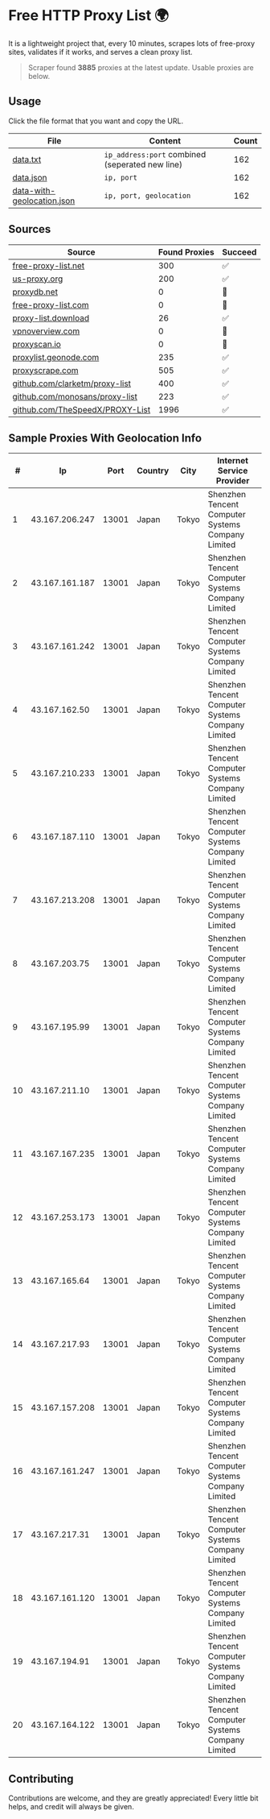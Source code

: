 
# Free HTTP Proxy List 🌍

It is a lightweight project that, every 10 minutes, scrapes lots of free-proxy sites, validates if it works, and serves a clean proxy list.


> Scraper found **3885** proxies at the latest update. Usable proxies are below.

## Usage

Click the file format that you want and copy the URL.


|File|Content|Count|
|----|-------|-----|
|[data.txt](https://raw.githubusercontent.com/themiralay/Proxy-List-World/master/data.txt)|`ip_address:port` combined (seperated new line)|162|
|[data.json](https://raw.githubusercontent.com/themiralay/Proxy-List-World/master/data.json)|`ip, port`|162|
|[data-with-geolocation.json](https://raw.githubusercontent.com/themiralay/Proxy-List-World/master/data-with-geolocation.json)|`ip, port, geolocation`|162|

## Sources

|Source|Found Proxies|Succeed|
|------|-------------|-------|
|[free-proxy-list.net](https://free-proxy-list.net)|300|✅|
|[us-proxy.org](https://www.us-proxy.org)|200|✅|
|[proxydb.net](http://proxydb.net)|0|🚫|
|[free-proxy-list.com](https://free-proxy-list.com/?page=&port=&type%5B%5D=http&type%5B%5D=https&up_time=0&search=Search)|0|🚫|
|[proxy-list.download](https://www.proxy-list.download/HTTP)|26|✅|
|[vpnoverview.com](https://vpnoverview.com/privacy/anonymous-browsing/free-proxy-servers)|0|🚫|
|[proxyscan.io](https://www.proxyscan.io)|0|🚫|
|[proxylist.geonode.com](https://proxylist.geonode.com/api/proxy-list?limit=300&page=1&sort_by=lastChecked&sort_type=desc&protocols=http,https)|235|✅|
|[proxyscrape.com](https://api.proxyscrape.com/v2/?request=displayproxies&protocol=http&timeout=10000&country=all&ssl=all&anonymity=all)|505|✅|
|[github.com/clarketm/proxy-list](https://raw.githubusercontent.com/clarketm/proxy-list/master/proxy-list-raw.txt)|400|✅|
|[github.com/monosans/proxy-list](https://raw.githubusercontent.com/monosans/proxy-list/main/proxies/http.txt)|223|✅|
|[github.com/TheSpeedX/PROXY-List](https://raw.githubusercontent.com/TheSpeedX/PROXY-List/master/http.txt)|1996|✅|


## Sample Proxies With Geolocation Info

|#|Ip|Port|Country|City|Internet Service Provider|
|-|--|----|-------|----|-------------------------|
|1|43.167.206.247|13001|Japan|Tokyo|Shenzhen Tencent Computer Systems Company Limited|
|2|43.167.161.187|13001|Japan|Tokyo|Shenzhen Tencent Computer Systems Company Limited|
|3|43.167.161.242|13001|Japan|Tokyo|Shenzhen Tencent Computer Systems Company Limited|
|4|43.167.162.50|13001|Japan|Tokyo|Shenzhen Tencent Computer Systems Company Limited|
|5|43.167.210.233|13001|Japan|Tokyo|Shenzhen Tencent Computer Systems Company Limited|
|6|43.167.187.110|13001|Japan|Tokyo|Shenzhen Tencent Computer Systems Company Limited|
|7|43.167.213.208|13001|Japan|Tokyo|Shenzhen Tencent Computer Systems Company Limited|
|8|43.167.203.75|13001|Japan|Tokyo|Shenzhen Tencent Computer Systems Company Limited|
|9|43.167.195.99|13001|Japan|Tokyo|Shenzhen Tencent Computer Systems Company Limited|
|10|43.167.211.10|13001|Japan|Tokyo|Shenzhen Tencent Computer Systems Company Limited|
|11|43.167.167.235|13001|Japan|Tokyo|Shenzhen Tencent Computer Systems Company Limited|
|12|43.167.253.173|13001|Japan|Tokyo|Shenzhen Tencent Computer Systems Company Limited|
|13|43.167.165.64|13001|Japan|Tokyo|Shenzhen Tencent Computer Systems Company Limited|
|14|43.167.217.93|13001|Japan|Tokyo|Shenzhen Tencent Computer Systems Company Limited|
|15|43.167.157.208|13001|Japan|Tokyo|Shenzhen Tencent Computer Systems Company Limited|
|16|43.167.161.247|13001|Japan|Tokyo|Shenzhen Tencent Computer Systems Company Limited|
|17|43.167.217.31|13001|Japan|Tokyo|Shenzhen Tencent Computer Systems Company Limited|
|18|43.167.161.120|13001|Japan|Tokyo|Shenzhen Tencent Computer Systems Company Limited|
|19|43.167.194.91|13001|Japan|Tokyo|Shenzhen Tencent Computer Systems Company Limited|
|20|43.167.164.122|13001|Japan|Tokyo|Shenzhen Tencent Computer Systems Company Limited|



## Contributing

Contributions are welcome, and they are greatly appreciated! Every
little bit helps, and credit will always be given.

